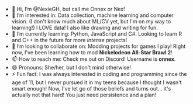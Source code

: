 - 👋 Hi, I’m @NexieGH, but call me Onnex or Nex!
- 👀 I’m interested in: Data collection, machine learning and computer vision. (I don't know much about ML/CV yet, but I'm on my way to learning!) I LOVE data! I also like drawing and writing for fun.
- 🌱 I’m currently learning: Python, JavaScript and C#. Looking to learn R and C++ in the future for more _intense_ projects!
- 💞️ I’m looking to collaborate on: Modding projects for games I play! Right now, I've been learning how to mod **Nickelodeon All-Star Brawl 2**!
- 📫 How to reach me: Check me out on Discord! Username is **onnex**.
- 😄 Pronouns: She/her, but I don't mind otherwise!
- ⚡ Fun fact: I was always interested in coding and programming since the age of 11, but I never pursued it in my teens because I thought I wasn't smart enough! Now, I've let go of those beliefs and turns out... it's actually not that hard! You just need persistence and a plan!

<!---
NexieGH/NexieGH is a ✨ special ✨ repository because its `README.md` (this file) appears on your GitHub profile.
You can click the Preview link to take a look at your changes.
--->
